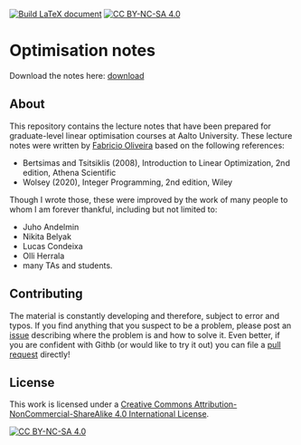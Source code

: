 [![Build LaTeX document](https://github.com/gamma-opt/optimisation-notes/actions/workflows/compile_files.yml/badge.svg?branch=main)](https://github.com/gamma-opt/optimisation-notes/actions/workflows/compile_files.yml)
[![CC BY-NC-SA 4.0][cc-by-nc-sa-shield]][cc-by-nc-sa]


# Optimisation notes

Download the notes here: [download](https://gamma-opt.github.io/optimisation-notes/pdfs/optimisation-notes.pdf)


## About

This repository contains the lecture notes that have been prepared for graduate-level linear optimisation courses at Aalto University. These lecture notes were written by [Fabricio Oliveira](https://gamma-opt.aalto.fi/author/fabricio-oliveira/) based on the following references:

- Bertsimas and Tsitsiklis (2008), Introduction to Linear Optimization, 2nd edition, Athena Scientific
- Wolsey (2020), Integer Programming, 2nd edition, Wiley

Though I wrote those, these were improved by the work of many people to whom I am forever thankful, including but not limited to:
- Juho Andelmin
- Nikita Belyak
- Lucas Condeixa
- Olli Herrala
- many TAs and students.


## Contributing

The material is constantly developing and therefore, subject to error and typos. If you find anything that you suspect to be a problem, please post an [issue](https://github.com/gamma-opt/optimisation-notes/issues) describing where the problem is and how to solve it. Even better, if you are confident with Githb (or would like to try it out) you can file a [pull request](https://github.com/gamma-opt/optimisation-notes/pulls) directly! 


## License

This work is licensed under a
[Creative Commons Attribution-NonCommercial-ShareAlike 4.0 International License][cc-by-nc-sa].

[![CC BY-NC-SA 4.0][cc-by-nc-sa-image]][cc-by-nc-sa]

[cc-by-nc-sa]: http://creativecommons.org/licenses/by-nc-sa/4.0/
[cc-by-nc-sa-image]: https://licensebuttons.net/l/by-nc-sa/4.0/88x31.png
[cc-by-nc-sa-shield]: https://img.shields.io/badge/License-CC%20BY--NC--SA%204.0-lightgrey.svg

